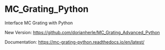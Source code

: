 # MC_Grating_Python
Interface MC Grating with Python

New Version: https://github.com/dorianherle/MC_Grating_Advanced_Python

Documentation: https://mc-grating-python.readthedocs.io/en/latest/
